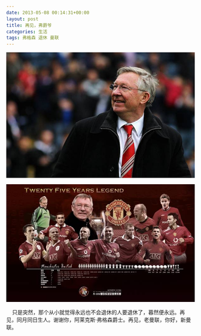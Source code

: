 ```yaml
---
date: 2013-05-08 00:14:31+00:00
layout: post
title: 再见，弗爵爷
categories: 生活
tags: 弗格森 退休 曼联
---
```


![](/album/life/fugesen01.jpg)

![](/album/life/fugesen02.jpg)

&nbsp;&nbsp;&nbsp;&nbsp;只是突然，那个从小就觉得永远也不会退休的人要退休了，暮然便永远。再见，同月同日生人。谢谢你，阿莱克斯·弗格森爵士。再见，老曼联，你好，新曼联。
